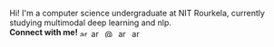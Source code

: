Hi! I'm a computer science undergraduate at NIT Rourkela, currently studying multimodal deep learning and nlp.  <br>
**Connect with me!** <a href="https://linkedin.com/in/arnavsamal" target="blank"><img align="center" src="https://raw.githubusercontent.com/rahuldkjain/github-profile-readme-generator/master/src/images/icons/Social/linked-in-alt.svg" alt="arnavsamal" height="12" width="16" /></a> <a href="https://kaggle.com/arnavs19" target="blank"><img align="center" src="https://raw.githubusercontent.com/rahuldkjain/github-profile-readme-generator/master/src/images/icons/Social/kaggle.svg" alt="arnavs19" height="15" width="20" /></a> <a href="https://medium.com/@arnavsamal" target="blank"><img align="center" src="https://raw.githubusercontent.com/rahuldkjain/github-profile-readme-generator/master/src/images/icons/Social/medium.svg" alt="@arnavsamal" height="15" width="20" /></a> <a href="https://www.leetcode.com/arnavs04" target="blank"><img align="center" src="https://raw.githubusercontent.com/rahuldkjain/github-profile-readme-generator/master/src/images/icons/Social/leet-code.svg" alt="arnavs04" height="15" width="20" /></a> <a href="https://www.codechef.com/users/arnavs04" target="blank"><img align="center" src="https://cdn.jsdelivr.net/npm/simple-icons@3.1.0/icons/codechef.svg" alt="arnavs04" height="15" width="20" /></a> </p>
